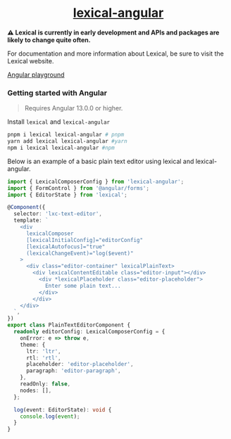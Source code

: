 <h1 align="center">
  <a href="https://lexical-angular.vercel.app">lexical-angular</a>
</h1>

**⚠️ Lexical is currently in early development and APIs and packages are likely to change quite often.**

For documentation and more information about Lexical, be sure to visit the Lexical website.

[Angular playground](https://lexical-angular.vercel.app)

### Getting started with Angular

> Requires Angular 13.0.0 or higher.

Install `lexical` and `lexical-angular`

```bash
pnpm i lexical lexical-angular # pnpm
yarn add lexical lexical-angular #yarn
npm i lexical lexical-angular #npm
```

Below is an example of a basic plain text editor using lexical and lexical-angular.

```typescript
import { LexicalComposerConfig } from 'lexical-angular';
import { FormControl } from '@angular/forms';
import { EditorState } from 'lexical';

@Component({
  selector: 'lxc-text-editor',
  template: `
    <div
      lexicalComposer
      [lexicalInitialConfig]="editorConfig"
      [lexicalAutofocus]="true"
      (lexicalChangeEvent)="log($event)"
    >
      <div class="editor-container" lexicalPlainText>
        <div lexicalContentEditable class="editor-input"></div>
          <div *lexicalPlaceholder class="editor-placeholder">
            Enter some plain text...
          </div>
        </div>
    </div>
  `,
})
export class PlainTextEditorComponent {
  readonly editorConfig: LexicalComposerConfig = {
    onError: e => throw e,
    theme: {
      ltr: 'ltr',
      rtl: 'rtl',
      placeholder: 'editor-placeholder',
      paragraph: 'editor-paragraph',
    },
    readOnly: false,
    nodes: [],
  };

  log(event: EditorState): void {
    console.log(event);
  }
}
```
